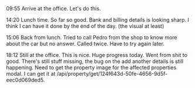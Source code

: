 09:55
Arrive at the office. Let's do this.

14:20
Lunch time. So far so good. Bank and billing details is looking sharp. 
I think I can have it done by the end of the day. (the visual at least)

15:06
Back from lunch. Tried to call Pedro from the shop to know more about the car but no answer. Called twice. Have to try again later.

18:12
Still at the office. This is nice.
Huge progress today. Went from shit to good.
There's still stuff missing, the bug on the add another details is still happening.
Need to get the property image for the affected properties modal.
I can get it at /api/property/get/124f643d-50fe-4656-9d5f-eec0d069ded5.


